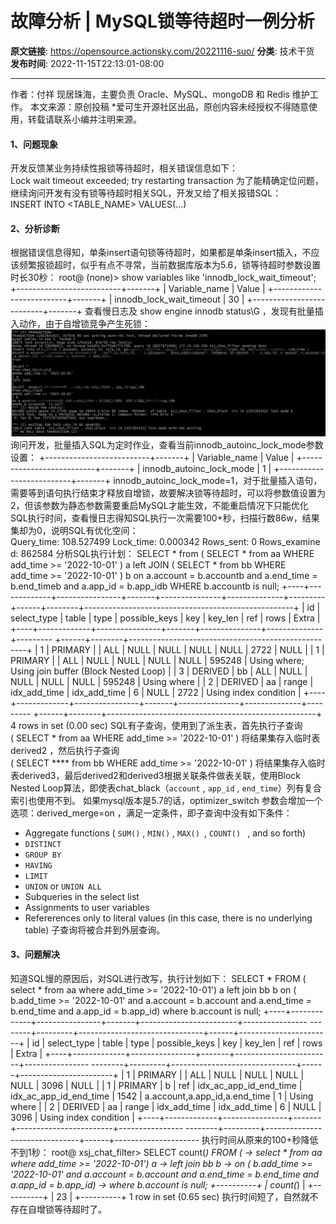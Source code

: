 # 故障分析 | MySQL锁等待超时一例分析

**原文链接**: https://opensource.actionsky.com/20221116-suo/
**分类**: 技术干货
**发布时间**: 2022-11-15T22:13:01-08:00

---

作者：付祥
现居珠海，主要负责 Oracle、MySQL、mongoDB 和 Redis 维护工作。
本文来源：原创投稿
*爱可生开源社区出品，原创内容未经授权不得随意使用，转载请联系小编并注明来源。
#### 1、问题现象
开发反馈某业务持续性报锁等待超时，相关错误信息如下：
Lock wait timeout exceeded; try restarting transaction
为了能精确定位问题，继续询问开发有没有锁等待超时相关SQL，开发又给了相关报错SQL：
INSERT INTO <TABLE_NAME> VALUES(...)
#### 2、分析诊断
根据错误信息得知，单条insert语句锁等待超时，如果都是单条insert插入，不应该频繁报锁超时，似乎有点不寻常，当前数据库版本为5.6，锁等待超时参数设置时长30秒：
root@ (none)> show variables like 'innodb_lock_wait_timeout';
+--------------------------+-------+
| Variable_name | Value |
+--------------------------+-------+
| innodb_lock_wait_timeout | 30 |
+--------------------------+-------+
查看慢日志及 show engine innodb status\G ，发现有批量插入动作，由于自增锁竞争产生死锁：
![](.img/8578a598.png)
询问开发，批量插入SQL为定时作业，查看当前innodb_autoinc_lock_mode参数设置：
+--------------------------+-------+
| Variable_name | Value |
+--------------------------+-------+
| innodb_autoinc_lock_mode | 1 |
+--------------------------+-------+
innodb_autoinc_lock_mode=1，对于批量插入语句，需要等到语句执行结束才释放自增锁，故要解决锁等待超时，可以将参数值设置为2，但该参数为静态参数需要重启MySQL才能生效，不能重启情况下只能优化SQL执行时间，查看慢日志得知SQL执行一次需要100+秒，扫描行数86w，结果集却为0，说明SQL有优化空间：
Query_time: 108.527499 Lock_time: 0.000342 Rows_sent: 0 Rows_examined: 862584
分析SQL执行计划：
SELECT *
from ( SELECT * from aa WHERE add_time >= '2022-10-01' ) a
left JOIN ( SELECT * from bb WHERE add_time >= '2022-10-01' ) b
on a.account = b.accountb and a.end_time = b.end_timeb and a.app_id = b.app_idb WHERE
b.accountb is null;
+----+-------------+----------------+-------+---------------+--------------+---------
+------+--------+----------------------------------------------------+
| id | select_type | table | type | possible_keys | key | key_len |
ref | rows | Extra |
+----+-------------+----------------+-------+---------------+--------------+---------
+------+--------+----------------------------------------------------+
| 1 | PRIMARY | <derived2> | ALL | NULL | NULL | NULL |
NULL | 2722 | NULL |
| 1 | PRIMARY | <derived3> | ALL | NULL | NULL | NULL |
NULL | 595248 | Using where; Using join buffer (Block Nested Loop) |
| 3 | DERIVED | bb | ALL | NULL | NULL | NULL |
NULL | 595248 | Using where |
| 2 | DERIVED | aa | range | idx_add_time | idx_add_time | 6 |
NULL | 2722 | Using index condition |
+----+-------------+----------------+-------+---------------+--------------+---------
+------+--------+----------------------------------------------------+
4 rows in set (0.00 sec)
SQL有子查询，使用到了派生表，首先执行子查询
( SELECT * from aa WHERE add_time >= '2022-10-01' )
将结果集存入临时表derived2 ，然后执行子查询
( SELECT **** from bb WHERE add_time >= '2022-10-01' )
将结果集存入临时表derived3，最后derived2和derived3根据关联条件做表关联，使用Block Nested Loop算法，即使表chat_black（`account` , `app_id` , `end_time`）列有复合索引也使用不到。
如果mysql版本是5.7的话，optimizer_switch 参数会增加一个选项：derived_merge=on ，满足一定条件，即子查询中没有如下条件：
- Aggregate functions ( `SUM()` ,  `MIN()` ,  `MAX() `,  `COUNT() ` , and so forth)
- `DISTINCT`
- `GROUP BY`
- `HAVING`
- `LIMIT`
- `UNION` or `UNION ALL`
- Subqueries in the select list
- Assignments to user variables
- Refererences only to literal values (in this case, there is no underlying table)
子查询将被合并到外层查询。
#### 3、问题解决
知道SQL慢的原因后，对SQL进行改写，执行计划如下：
SELECT * FROM (
select * from aa where add_time >= '2022-10-01') a
left join bb b
on ( b.add_time >= '2022-10-01' and a.account = b.account and a.end_time =
b.end_time and a.app_id = b.app_id)
where b.account is null;
+----+-------------+----------------+-------+------------------------+----------------
--------+---------+-------------------------------+------+-----------------------+
| id | select_type | table | type | possible_keys | key
| key_len | ref | rows | Extra |
+----+-------------+----------------+-------+------------------------+----------------
--------+---------+-------------------------------+------+-----------------------+
| 1 | PRIMARY | <derived2> | ALL | NULL | NULL
| NULL | NULL | 3096 | NULL |
| 1 | PRIMARY | b | ref | idx_ac_app_id_end_time |
idx_ac_app_id_end_time | 1542 | a.account,a.app_id,a.end_time | 1 | Using where
|
| 2 | DERIVED | aa | range | idx_add_time | idx_add_time
| 6 | NULL | 3096 | Using index condition |
+----+-------------+----------------+-------+------------------------+----------------
--------+---------+-------------------------------+------+---------------------
执行时间从原来的100+秒降低不到1秒：
root@ xsj_chat_filter> SELECT count(*) FROM (
-> select * from aa where add_time >= '2022-10-01') a
-> left join bb b
-> on ( b.add_time >= '2022-10-01' and a.account = b.account and a.end_time
= b.end_time and a.app_id = b.app_id)
-> where b.account is null;
+----------+
| count(*) |
+----------+
| 23       |
+----------+
1 row in set (0.65 sec)
执行时间短了，自然就不存在自增锁等待超时了。